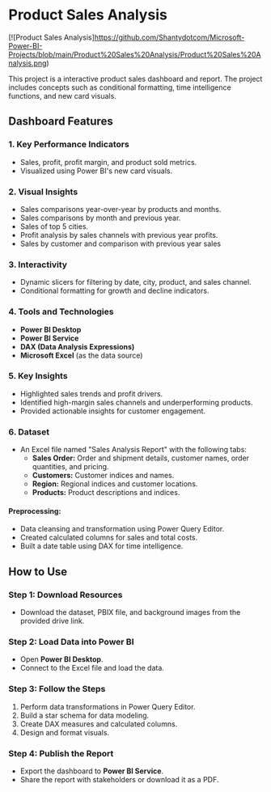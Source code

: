 # Product Sales Analysis

[![Product Sales Analysis]https://github.com/Shantydotcom/Microsoft-Power-BI-Projects/blob/main/Product%20Sales%20Analysis/Product%20Sales%20Analysis.png)

This project is a interactive product sales dashboard and report. The project includes concepts such as conditional formatting, time intelligence functions, and new card visuals.

## Dashboard Features

### 1. Key Performance Indicators
- Sales, profit, profit margin, and product sold metrics.
- Visualized using Power BI's new card visuals.

### 2. Visual Insights
- Sales comparisons year-over-year by products and months.
- Sales comparisons by month and previous year.
- Sales of top 5 cities.
- Profit analysis by sales channels with previous year profits.
- Sales by customer and comparison with previous year sales

### 3. Interactivity
- Dynamic slicers for filtering by date, city, product, and sales channel.
- Conditional formatting for growth and decline indicators.

### 4. Tools and Technologies
- **Power BI Desktop**
- **Power BI Service**
- **DAX (Data Analysis Expressions)**
- **Microsoft Excel** (as the data source)

### 5. Key Insights
- Highlighted sales trends and profit drivers.
- Identified high-margin sales channels and underperforming products.
- Provided actionable insights for customer engagement.

### 6. Dataset
- An Excel file named "Sales Analysis Report" with the following tabs:
  - **Sales Order:** Order and shipment details, customer names, order quantities, and pricing.
  - **Customers:** Customer indices and names.
  - **Region:** Regional indices and customer locations.
  - **Products:** Product descriptions and indices.

#### **Preprocessing:**
- Data cleansing and transformation using Power Query Editor.
- Created calculated columns for sales and total costs.
- Built a date table using DAX for time intelligence.

## How to Use

### Step 1: Download Resources
- Download the dataset, PBIX file, and background images from the provided drive link.

### Step 2: Load Data into Power BI
- Open **Power BI Desktop**.
- Connect to the Excel file and load the data.

### Step 3: Follow the Steps
1. Perform data transformations in Power Query Editor.
2. Build a star schema for data modeling.
3. Create DAX measures and calculated columns.
4. Design and format visuals.

### Step 4: Publish the Report
- Export the dashboard to **Power BI Service**.
- Share the report with stakeholders or download it as a PDF.
